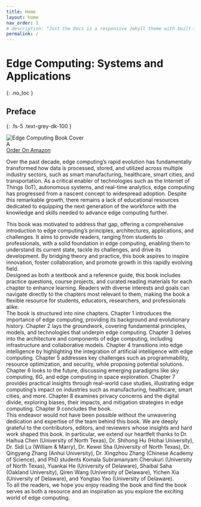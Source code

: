 ```yaml
---
title: Home
layout: home
nav_order: 1
# description: "Just the Docs is a responsive Jekyll theme with built-in search that is easily customizable and hosted on GitHub Pages."
permalink: /
---
```


# Edge Computing: Systems and Applications
{: .no_toc }
## Preface
{: .fs-5 .text-grey-dk-100 }

<div class="image_div_text"> 

<!-- <img src="{{ site.url }}{{ site.baseurl }}/assets/images/cover_page.png" alt="Edge Computing Book Cover" /> -->
  <div class="image_text">
    <img src="{{ site.url }}{{ site.baseurl }}/assets/images/cover_page.png" alt="Edge Computing Book Cover" class="book_img" />
 <a href="https://a.co/d/784o7ka" target="_blank" class="buy_now_anchor" onmouseover="this.style.transform='translateY(-2px)'; this.style.boxShadow='0 8px 12px rgba(0,0,0,0.3)';" onmouseout="this.style.transform='none'; this.style.boxShadow='0 4px 6px rgba(0,0,0,0.2)';">

   <div class="buynow"> <img src="{{ site.url }}{{ site.baseurl }}/assets/images/amazon_icon_1.svg" alt="Amazon" style="height: 16px; width; 16px" /> </div>
    Order On Amazon

</a>
  </div>
<p>Over the past decade, edge computing’s rapid evolution has fundamentally transformed how data is processed, stored, and utilized across multiple industry sectors, such as smart manufacturing, healthcare, smart cities, and transportation. As a critical enabler of technologies such as the Internet of Things (IoT), autonomous systems, and real-time analytics, edge computing has progressed from a nascent concept to widespread adoption. Despite this remarkable growth, there remains a lack of educational resources dedicated to equipping the next generation of the workforce with the knowledge and skills needed to advance edge computing further.</p></div> 



<!-- Floating Buy Now Button -->
<!-- <div style="
    position: fixed;
    bottom: 20px;
    right: 20px;
    z-index: 9999;
    display: inline-flex;
    align-items: center;
    justify-content: space-between;
    padding: 14px 24px;
    background: linear-gradient(145deg, #0d0d0d, #1a1a1a);
    color: white !important;
    text-decoration: none !important;
    border-radius: 50px;
    font-size: 16px;
    font-weight: bold;
    box-shadow: 0 8px 16px rgba(0,0,0,0.5);
    font-family: Arial, sans-serif;
    letter-spacing: 1px;
    cursor: pointer;
    transition: transform 0.25s ease, box-shadow 0.25s ease;
">
  <a href="https://your-amazon-link.com" target="_blank" style="
      display: inline-flex;
      align-items: center;
      justify-content: space-between;
      width: 100%;
      color: white !important;
      text-decoration: none !important;
  " onmouseover="this.parentElement.style.transform='translateY(-3px)'; this.parentElement.style.boxShadow='0 12px 24px rgba(0,0,0,0.6)';" onmouseout="this.parentElement.style.transform='none'; this.parentElement.style.boxShadow='0 8px 16px rgba(0,0,0,0.5)';">
    <div style="display: flex; flex-direction: column; align-items: flex-start;">
      <span style="font-size: 12px; color: #ccc;">ORDER NOW AT</span>
      <img src="https://upload.wikimedia.org/wikipedia/commons/d/d5/Amazon_logo_white.svg" alt="Amazon" style="height: 22px; margin-top: 4px; filter: none !important;">
    </div>
    <span style="color: #ff9900; font-size: 26px; margin-left: 16px;">&#8250;</span>
  </a>
</div> -->

<div class="preface">
This book was motivated to address that gap, offering a comprehensive introduction to edge computing’s principles, architectures, applications, and challenges. It aims to provide readers, ranging from students to professionals, with a solid foundation in edge computing, enabling them to understand its current state, tackle its challenges, and drive its development. By bridging theory and practice, this book aspires to inspire innovation, foster collaboration, and promote growth in this rapidly evolving field.</div>
<div class="preface">
Designed as both a textbook and a reference guide, this book includes practice questions, course projects, and curated reading materials for each chapter to enhance learning. Readers with diverse interests and goals can navigate directly
to the chapters most relevant to them, making the book a flexible resource for students, educators, researchers, and professionals alike. </div>
<div class="preface">
The book is structured into nine chapters. Chapter 1 introduces the importance of edge computing, providing its background and evolutionary history. Chapter 2 lays the groundwork, covering fundamental principles, models, and technologies that underpin edge computing. Chapter 3 delves into the architecture and components of edge computing, including infrastructure and collaborative models. Chapter 4 transitions into edge intelligence by highlighting the integration of artificial intelligence with edge computing. Chapter 5 addresses key challenges such as programmability, resource optimization, and security, while proposing potential solutions. Chapter 6 looks to the future, discussing emerging paradigms like sky computing, 6G, and edge computing in space exploration. Chapter 7 provides practical insights through real-world case studies, illustrating edge computing’s impact on industries such as manufacturing, healthcare, smart cities, and more. Chapter 8 examines privacy concerns and the digital divide, exploring biases, their impacts, and mitigation strategies in edge computing. Chapter 9 concludes the book. </div>
<div class="preface">
This endeavor would not have been possible without the unwavering dedication and expertise of the team behind this book. We are deeply grateful to the contributors, editors, and reviewers whose insights and hard work shaped this book. In particular, we extend our heartfelt thanks to Dr. Haihua Chen (University of North Texas), Dr. Shihong Hu (Hohai University), Dr. Sidi Lu (William & Marry), Dr. Kewei Sha (University of North Texas), Dr. Qingyang Zhang (Anhui University), Dr. Xingzhou Zhang (Chinese Academy of Science), and PhD students Komala Subramanyam Cherukuri (University of North Texas), Yuankai He (University of Delaware), Shaibal Saha (Oakland University), Qiren Wang (University of Delaware), Yichen Xia (University of Delaware), and Yongtao Yao (University of Delaware). </div>
<div class="preface">
To all the readers, we hope you enjoy reading the book and find the book serves as both a resource and an inspiration as you explore the exciting world of edge computing. 
</div>